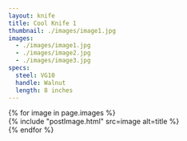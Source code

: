 ```yaml
---
layout: knife
title: Cool Knife 1
thumbnail: ./images/image1.jpg
images:
  - ./images/image1.jpg
  - ./images/image2.jpg
  - ./images/image3.jpg
specs:
  steel: VG10
  handle: Walnut
  length: 8 inches
---
```


<div id="carousel" class="knife-carousel">
  <div role="region" tabindex="0">
    <div role="list">
      {% for image in page.images %}
        <div role="listitem">
          {% include "postImage.html" 
            src=image
            alt=title
          %}
        </div>
      {% endfor %}
    </div>
  </div>
</div>

<template id="carousel-controls">
  <div class="carousel-controls">
    <button type="button" data-direction="start">Previous</button>
    <button type="button" data-direction="end">Next</button>
  </div>
</template>